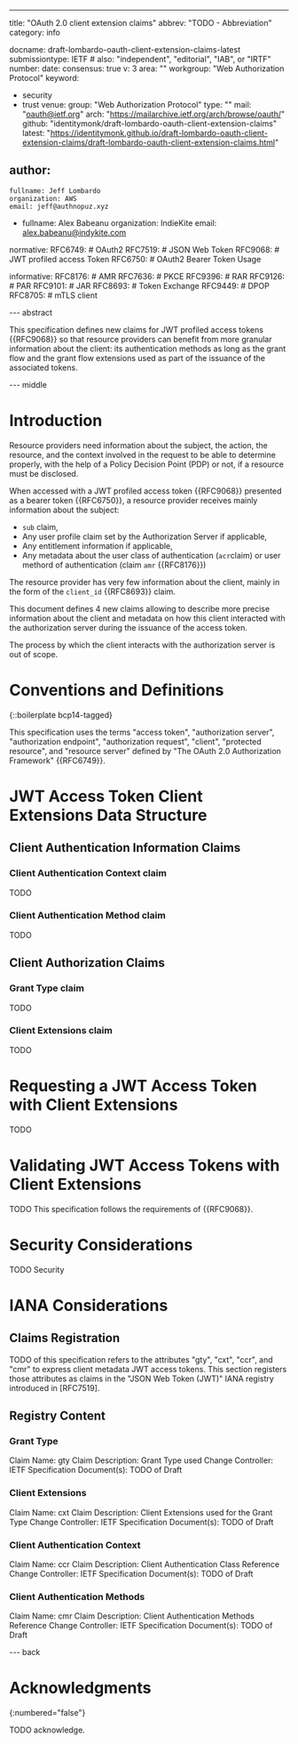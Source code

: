 ---
title: "OAuth 2.0 client extension claims"
abbrev: "TODO - Abbreviation"
category: info

docname: draft-lombardo-oauth-client-extension-claims-latest
submissiontype: IETF  # also: "independent", "editorial", "IAB", or "IRTF"
number:
date:
consensus: true
v: 3
area: ""
workgroup: "Web Authorization Protocol"
keyword:
 - security
 - trust
venue:
  group: "Web Authorization Protocol"
  type: ""
  mail: "oauth@ietf.org"
  arch: "https://mailarchive.ietf.org/arch/browse/oauth/"
  github: "identitymonk/draft-lombardo-oauth-client-extension-claims"
  latest: "https://identitymonk.github.io/draft-lombardo-oauth-client-extension-claims/draft-lombardo-oauth-client-extension-claims.html"

author:
 -
    fullname: Jeff Lombardo
    organization: AWS
    email: jeff@authnopuz.xyz
 -
    fullname: Alex Babeanu
    organization: IndieKite
    email: alex.babeanu@indykite.com

normative:
  RFC6749: # OAuth2
  RFC7519: # JSON Web Token
  RFC9068: # JWT profiled access Token
  RFC6750: # OAuth2 Bearer Token Usage

informative:
  RFC8176: # AMR
  RFC7636: # PKCE
  RFC9396: # RAR
  RFC9126: # PAR
  RFC9101: # JAR
  RFC8693: # Token Exchange
  RFC9449: # DPOP
  RFC8705: # mTLS client


--- abstract

This specification defines new claims for JWT profiled access tokens {{RFC9068}} so that resource providers can benefit from more granular information about the client: its authentication methods as long as the grant flow and the grant flow extensions used as part of the issuance of the associated tokens.

--- middle

# Introduction

Resource providers need information about the subject, the action, the resource, and the context involved in the request to be able to determine properly, with the help of a Policy Decision Point (PDP) or not, if a resource must be disclosed.

When accessed with a JWT profiled access token {{RFC9068}} presented as a bearer token {{RFC6750}}, a resource provider receives mainly information about the subject:
- `sub` claim,
- Any user profile claim set by the Authorization Server if applicable,
- Any entitlement information if applicable,
- Any metadata about the user class of authentication (`acr`claim) or user methord of authentication (claim `amr` {{RFC8176}})

The resource provider has very few information about the client, mainly in the form of the `client_id` {{RFC8693}} claim.

This document defines 4 new claims allowing to describe more precise information about the client and metadata on how this client interacted with the authorization server during the issuance of the access token.

The process by which the client interacts with the authorization server is out of scope.

# Conventions and Definitions

{::boilerplate bcp14-tagged}

This specification uses the terms "access token", "authorization server", "authorization endpoint", "authorization request", "client", "protected resource", and "resource server" defined by "The OAuth 2.0 Authorization Framework" {{RFC6749}}.

# JWT Access Token Client Extensions Data Structure

## Client Authentication Information Claims

### Client Authentication Context claim
TODO

### Client Authentication Method claim
TODO

## Client Authorization Claims

### Grant Type claim
TODO

### Client Extensions claim
TODO


# Requesting a JWT Access Token with Client Extensions
TODO

# Validating JWT Access Tokens with Client Extensions
TODO
This specification follows the requirements of {{RFC9068}}.

# Security Considerations

TODO Security


# IANA Considerations
## Claims Registration
TODO of this specification refers to the attributes "gty", "cxt", "ccr", and "cmr" to express client metadata JWT access tokens. This section registers those attributes as claims in the "JSON Web Token (JWT)" IANA registry introduced in [RFC7519].

## Registry Content

### Grant Type
Claim Name:
    gty
Claim Description:
    Grant Type used
Change Controller:
    IETF
Specification Document(s):
    TODO of Draft

### Client Extensions
Claim Name:
    cxt
Claim Description:
    Client Extensions used for the Grant Type
Change Controller:
    IETF
Specification Document(s):
    TODO of Draft

### Client Authentication Context
Claim Name:
    ccr
Claim Description:
    Client Authentication Class Reference
Change Controller:
    IETF
Specification Document(s):
    TODO of Draft

### Client Authentication Methods
Claim Name:
    cmr
Claim Description:
    Client Authentication Methods Reference
Change Controller:
    IETF
Specification Document(s):
    TODO of Draft

--- back

# Acknowledgments
{:numbered="false"}

TODO acknowledge.
